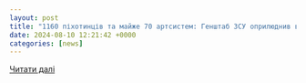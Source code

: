 ```yaml
---
layout: post
title: "1160 піхотинців та майже 70 артсистем: Генштаб ЗСУ оприлюднив втрати рф – АрміяInform"
date: 2024-08-10 12:21:42 +0000
categories: [news]
---
```


[Читати далі](https://armyinform.com.ua/2024/08/10/1160-pihotyncziv-ta-majzhe-70-artsystem-genshtab-zsu-oprylyudnyv-vtraty-rf/)
